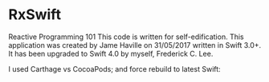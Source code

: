 # RxSwift
Reactive Programming 101
This code is written for self-edification.
This application was created by Jame Haville on 31/05/2017 written in Swift 3.0+.
It has been upgraded to Swift 4.0 by myself, Frederick C. Lee.

I used Carthage vs CocoaPods; and force rebuild to latest Swift:

``` Use carthage: carthage update --platform iOS --no-use-binaries

